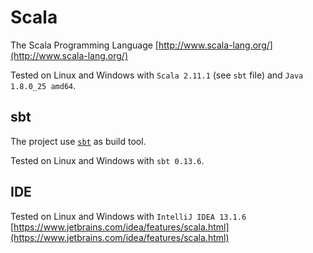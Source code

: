 # Scala

The Scala Programming Language
[http://www.scala-lang.org/](http://www.scala-lang.org/)

Tested on Linux and Windows with `Scala 2.11.1` (see `sbt` file) and `Java 1.8.0_25 amd64`.

## sbt

The project use [`sbt`](http://www.scala-sbt.org/) as build tool.

Tested on Linux and Windows with `sbt 0.13.6`.

## IDE

Tested on Linux and Windows with `IntelliJ IDEA 13.1.6`
[https://www.jetbrains.com/idea/features/scala.html](https://www.jetbrains.com/idea/features/scala.html)